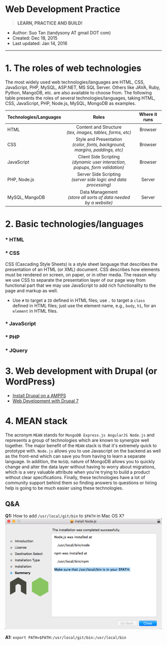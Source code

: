 # Web Development Practice

 > **LEARN, PRACTICE AND BUILD!**

* Author: Suo Tan (tandysony AT gmail DOT com)
* Created: Dec 18, 2015
* Last updated: Jan 14, 2016

---

# 1. The roles of web technologies

The most widely used web technologies/languages are HTML, CSS, JavaScript, PHP, MySQL, ASP.NET, MS SQL Server. Others like JAVA, Ruby, Python, MangoDB, etc. are also available to choose from. The following table presents the roles of several technologies/languages, taking HTML, CSS, JavaScript, PHP, Node.js, MySQL, MongoDB as examples.

| Technologies/Languages  | Roles     | Where it runs   |
| --------------|:---------------:|:---------------:|
| HTML          | Content and Structure <br> *(tex, images, tables, forms, etc)*    | Browser   |
| CSS           | Style and Presentation<br> *(color, fonts, background, margins, paddings, etc)*     | Browser   |
| JavaScript    | Client Side Scripting <br> *(dynamic user interaction, popups, form validation)*     | Browser   |
| PHP, Node.js           | Server Side Scripting  <br> *(server side logic and data processing)*    | Server    |
| MySQL, MangoDB         | Data Management  <br> *(store all sorts of data needed by a website)*          | Server    |

# 2. Basic technologies/languages

### * HTML


### * CSS

 CSS (Cascading Style Sheets) is a style sheet language that describes the presentation of an HTML (or XML) document. CSS describes how elements must be rendered on screen, on paper, or in other media. The reason why we use CSS to separate the presentation layer of our page way from functional part that we may use JavaScript to add rich functionality to the page and markup as well.

* Use `#` to target a `ID` defined in HTML files; use `.` to target a `class` defined in HTML files; just use the element name, e.g., `body`, `h1`, for an `element` in HTML files.

### * JavaScript


### * PHP


### * JQuery


# 3. Web development with Drupal (or WordPress)

* [Install Drupal on a AMPPS](https://github.com/Tandysony/Web-Development-Practice/blob/master/Drupal_dev_docs/Install%20Drupal%20on%20AMPPS.md)
* [Web Development with Drupal 7](https://github.com/Tandysony/Web-Development-Practice/blob/master/Drupal_dev_docs/Web%20Development%20with%20Drupal%207.md)


# 4. MEAN stack

The acronym `MEAN` stands for `MongoDB Express.js AngularJS Node.js` and represents a group of technologies which are known to synergize well together. The major benefit of the `MEAN` stack is that it's extremely quick to prototype with. `Node.js` allows you to use Javascript on the backend as well as the front-end which can save you from having to learn a separate language. In addition, the `NoSQL` nature of MongoDB allows you to quickly change and alter the data layer without having to worry about migrations, which is a very valuable attribute when you're trying to build a product without clear specifications. Finally, these technologies have a lot of community support behind them so finding answers to questions or hiring help is going to be much easier using these technologies.

## Q&A
**Q1:** How to add `/usr/local/git/bin` to `$PATH` in Mac OS X?  
![PATH](PATH_problem.png)

  **A1:** `export PATH=$PATH:/usr/local/git/bin:/usr/local/bin`
